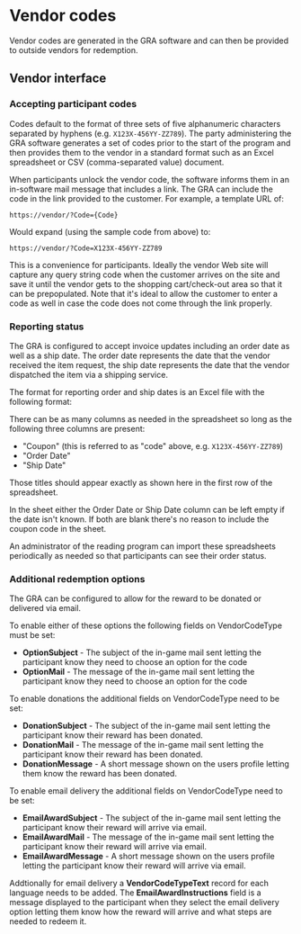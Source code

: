 # Vendor codes

Vendor codes are generated in the GRA software and can then be provided
to outside vendors for redemption.

## Vendor interface

### Accepting participant codes

Codes default to the format of three sets of five alphanumeric
characters separated by hyphens (e.g. `X123X-456YY-ZZ789`). The party
administering the GRA software generates a set of codes prior to the
start of the program and then provides them to the vendor in a standard
format such as an Excel spreadsheet or CSV (comma-separated value)
document.

When participants unlock the vendor code, the software informs them in
an in-software mail message that includes a link. The GRA can include
the code in the link provided to the customer. For example, a template
URL of:

```
https://vendor/?Code={Code}
```

Would expand (using the sample code from above) to:

```
https://vendor/?Code=X123X-456YY-ZZ789
```

This is a convenience for participants. Ideally the vendor Web site will
capture any query string code when the customer arrives on the site and
save it until the vendor gets to the shopping cart/check-out area so
that it can be prepopulated. Note that it's ideal to allow the customer
to enter a code as well in case the code does not come through the link
properly.

### Reporting status

The GRA is configured to accept invoice updates including an order date
as well as a ship date. The order date represents the date that the
vendor received the item request, the ship date represents the date that
the vendor dispatched the item via a shipping service.

The format for reporting order and ship dates is an Excel file with the
following format:

There can be as many columns as needed in the spreadsheet so long as the
following three columns are present:

- "Coupon" (this is referred to as "code" above, e.g.
`X123X-456YY-ZZ789`)
- "Order Date"
- "Ship Date"

Those titles should appear exactly as shown here in the first row of the
spreadsheet.

In the sheet either the Order Date or Ship Date column can be left empty
if the date isn't known. If both are blank there's no reason to include
the coupon code in the sheet.

An administrator of the reading program can import these spreadsheets
periodically as needed so that participants can see their order status.

### Additional redemption options

The GRA can be configured to allow for the reward to be donated or
delivered via email. 

To enable either of these options the following fields on VendorCodeType must be set:
- **OptionSubject** - The subject of the in-game mail sent letting the participant know they need to choose an option for the code
- **OptionMail** - The message of the in-game mail sent letting the participant know they need to choose an option for the code

To enable donations the additional fields on VendorCodeType need to be set:
- **DonationSubject** - The subject of the in-game mail sent letting the participant know their reward has been donated.
- **DonationMail** - The message of the in-game mail sent letting the participant know their reward has been donated.
- **DonationMessage** - A short message shown on the users profile letting them know the reward has been donated.

To enable email delivery the additional fields on VendorCodeType need to be set:
- **EmailAwardSubject** - The subject of the in-game mail sent letting the participant know their reward will arrive via email.
- **EmailAwardMail** - The message of the in-game mail sent letting the participant know their reward will arrive via email.
- **EmailAwardMessage** - A short message shown on the users profile letting the participant know their reward will arrive via email.

Addtionally for email delivery a **VendorCodeTypeText** record for each
language needs to be added. The **EmailAwardInstructions** field is a
message displayed to the participant when they select the email delivery
option letting them know how the reward will arrive and what steps are
needed to redeem it.